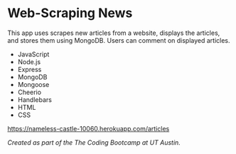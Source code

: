 # Web-Scraping News

This app uses scrapes new articles from a website, displays the articles, and stores them using MongoDB. Users can comment on displayed articles.

* JavaScript
* Node.js
* Express
* MongoDB
* Mongoose
* Cheerio
* Handlebars
* HTML
* CSS

https://nameless-castle-10060.herokuapp.com/articles

*Created as part of the The Coding Bootcamp at UT Austin.* 